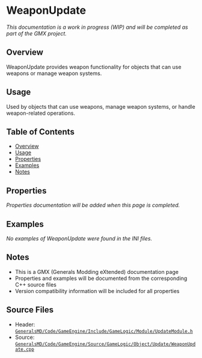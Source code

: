 # WeaponUpdate

*This documentation is a work in progress (WIP) and will be completed as part of the GMX project.*

## Overview

WeaponUpdate provides weapon functionality for objects that can use weapons or manage weapon systems.

## Usage

Used by objects that can use weapons, manage weapon systems, or handle weapon-related operations.

## Table of Contents

- [Overview](#overview)
- [Usage](#usage)
- [Properties](#properties)
- [Examples](#examples)
- [Notes](#notes)

## Properties

*Properties documentation will be added when this page is completed.*

## Examples
*No examples of WeaponUpdate were found in the INI files.*

## Notes

- This is a GMX (Generals Modding eXtended) documentation page
- Properties and examples will be documented from the corresponding C++ source files
- Version compatibility information will be included for all properties

## Source Files

- Header: [`GeneralsMD/Code/GameEngine/Include/GameLogic/Module/UpdateModule.h`](../../GeneralsMD/Code/GameEngine/Include/GameLogic/Module/UpdateModule.h)
- Source: [`GeneralsMD/Code/GameEngine/Source/GameLogic/Object/Update/WeaponUpdate.cpp`](../../GeneralsMD/Code/GameEngine/Source/GameLogic/Object/Update/WeaponUpdate.cpp)

